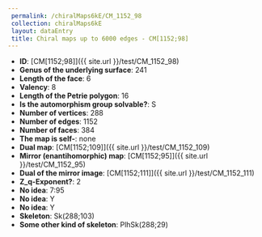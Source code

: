 ```yaml
--- 
 permalink: /chiralMaps6kE/CM_1152_98 
 collection: chiralMaps6kE
 layout: dataEntry
 title: Chiral maps up to 6000 edges - CM[1152;98]
---
```


- **ID**: [CM[1152;98]]({{ site.url }}/test/CM_1152_98)
- **Genus of the underlying surface**: 241
- **Length of the face**: 6
- **Valency**: 8
- **Length of the Petrie polygon**: 16
- **Is the automorphism group solvable?**: S
- **Number of vertices**: 288
- **Number of edges**: 1152
- **Number of faces**: 384
- **The map is self-**: none
- **Dual map**: [CM[1152;109]]({{ site.url }}/test/CM_1152_109)
- **Mirror (enantihomorphic) map**: [CM[1152;95]]({{ site.url }}/test/CM_1152_95)
- **Dual of the mirror image**: [CM[1152;111]]({{ site.url }}/test/CM_1152_111)
- **Z_q-Exponent?**: 2
- **No idea**:  7:95
- **No idea**: Y
- **No idea**: Y
- **Skeleton**: Sk(288;103)
- **Some other kind of skeleton**: PlhSk(288;29)
